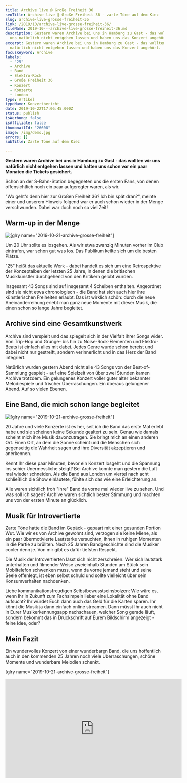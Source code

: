 ```yaml
---
title: Archive live @ Große Freiheit 36
seoTitle: Archive live @ Große Freiheit 36 - zarte Töne auf dem Kiez
slug: archive-live-grosse-freiheit-36
link: /2019/10/archive-live-grosse-freiheit-36/
fileName: 2019-10---archive-live-grosse-freiheit-36.md
description: Gestern waren Archive bei uns in Hamburg zu Gast - das wollten wir
  uns natürlich nicht entgehen lassen und haben uns das Konzert angehört.
excerpt: Gestern waren Archive bei uns in Hamburg zu Gast - das wollten wir uns
  natürlich nicht entgehen lassen und haben uns das Konzert angehört.
focusKeyword: Archive
labels:
  - "25"
  - Archive
  - Band
  - Elektro-Rock
  - Große Freiheit 36
  - Konzert
  - Konzerte
  - London
type: Artikel
typeName: Konzertbericht
date: 2019-10-22T17:06:45.000Z
status: publish
isWerbung: false
isAffiliate: false
thumbnailId: "26608"
image: /img/demo.jpg
errors: []
subTitle: Zarte Töne auf dem Kiez
  
---
```


**Gestern waren Archive bei uns in Hamburg zu Gast - das wollten wir uns
natürlich nicht entgehen lassen und hatten uns schon vor ein paar Monaten die
Tickets gesichert.**

Schon an der S-Bahn-Station begegneten uns die ersten Fans, von denen
offensichtlich noch ein paar aufgeregter waren, als wir.

"Wo geht's denn hier zur Großen Freiheit 36? Ich bin spät dran?", meinte einer
und unserem Hinweis folgend war er auch schon wieder in der Menge verschwunden.
Dabei war doch noch so viel Zeit!

## Warm-up in der Menge

![[glry name="2019-10-21-archive-grosse-freiheit"]](http://cardamonchai.com/wp-content/uploads/2019/10/2019-10-21-archive-grosse-freiheit-36-3-400x300.jpg)

Um 20 Uhr sollte es losgehen. Als wir etwa zwanzig Minuten vorher im Club
eintrafen, war schon gut was los. Das Publikum keilte sich um die besten Plätze.

"25" heißt das aktuelle Werk - dabei handelt es sich um eine Retrospektive der
Konzeptalben der letzten 25 Jahre, in denen die britischen Musikkünstler
durchgehend von den Kritikern gelobt wurden.

Insgesamt 43 Songs sind auf insgesamt 4 Scheiben enthalten. Angeordnet sind sie
nicht etwa chronologisch - die Band hat sich auch hier ihre künstlerischen
Freiheiten erlaubt. Das ist wirklich schön: durch die neue Aneinanderreihung
erlebt man ganz neue Momente mit dieser Musik, die einen schon so lange Jahre
begleitet.

## Archive sind eine Gesamtkunstwerk

Archive sind verspielt und das spiegelt sich in der Vielfalt ihrer Songs wider.
Von Trip-Hop und Grunge- bis hin zu Noise-Rock-Elementen und Elektro-Beats ist
einfach alles mit dabei. Jedes Genre wurde schon bereist und dabei nicht nur
gestreift, sondern verinnerlicht und in das Herz der Band integriert.

Natürlich wurden gestern Abend nicht alle 43 Songs von der Best-of-Sammlung
gespielt - auf eine Spielzeit von über zwei Stunden kamen Archive trotzdem. Ein
gelungenes Konzert voller guter alter bekannter Melodiespiele und frischer
Überraschungen. Ein überaus gelungener Abend. Auf so vielen Ebenen.

## Eine Band, die mich schon lange begleitet

![[glry name="2019-10-21-archive-grosse-freiheit"]](http://cardamonchai.com/wp-content/uploads/2019/10/2019-10-21-archive-grosse-freiheit-36-6-400x300.jpg)

20 Jahre und viele Konzerte ist es her, seit ich die Band das erste Mal erlebt
habe und sie scheinen keine Sekunde gealtert zu sein. Genau wie damals scheint
mich ihre Musik davonzutragen. Sie bringt mich an einen anderen Ort. Einen Ort,
an dem die Sonne scheint und die Menschen sich gegenseitig die Wahrheit sagen
und ihre Diversität akzeptieren und anerkennen.

Kennt Ihr diese paar Minuten, bevor ein Konzert losgeht und die Spannung ins
schier Unermessliche steigt? Bei Archive konnte man gestern die Luft mal wieder
schneiden. Als die Band aus London um viertel nach acht schließlich die Show
einläutete, fühlte sich das wie eine Erleichterung an.

Alle waren sichtlich froh "ihre" Band da vorne mal wieder live zu sehen. Und was
soll ich sagen? Archive waren sichtlich bester Stimmung und machten uns von der
ersten Minute an glücklich.

## Musik für Introvertierte

Zarte Töne hatte die Band im Gepäck - gepaart mit einer gesunden Portion Wut.
Wie wir es von Archive gewohnt sind, verzogen sie keine Miene, als ein paar
übermotivierte Lautstarke versuchten, ihnen in ruhigen Momenten in die Partie zu
brüllten. Nach 25 Jahren Bandgeschichte sind die Musiker cooler denn je. Von mir
gibt es dafür tiefsten Respekt.

Die Musik der Introvertierten lässt sich nicht zerschreien. Wer sich lautstark
unterhalten und filmender Weise zweieinhalb Stunden am Stück sein Mobiltelefon
schwenken muss, wenn da vorne jemand steht und seine Seele offenlegt, ist eben
selbst schuld und sollte vielleicht über sein Konsumverhalten nachdenken.

Liebe kommunikationsfreudigen Selbstbewusstseinsbolzen: Wie wäre es, wenn Ihr in
Zukunft zum Fachsimpeln lieber eine Lokalität ohne Band aufsucht? Ihr würdet
Euch dann auch das Geld für die Karten sparen. Ihr könnt die Musik ja dann
einfach online streamen. Dann müsst Ihr auch nicht in Eurer Musikerkennungsapp
nachschauen, welcher Song gerade läuft, sondern bekommt das in Druckschrift auf
Eurem Bildschirm angezeigt - feine Idee, oder?

## Mein Fazit

Ein wundervolles Konzert von einer wunderbaren Band, die uns hoffentlich auch in
den kommenden 25 Jahren noch viele Überraschungen, schöne Momente und wunderbare
Melodien schenkt.

[glry name="2019-10-21-archive-grosse-freiheit"]

<iframe src="https://www.youtube.com/embed/A4gBzUwo6Iw" width="560" height="315" frameborder="0" allowfullscreen="allowfullscreen"></iframe>

  